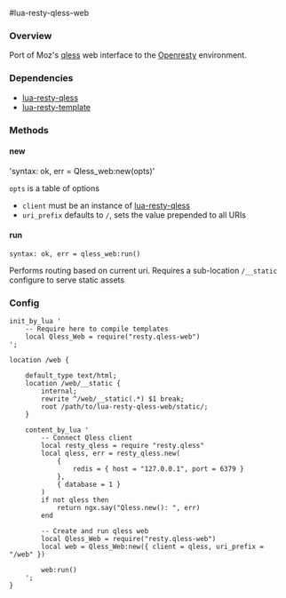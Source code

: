 #lua-resty-qless-web

### Overview
Port of Moz's [qless](https://github.com/seomoz/qless) web interface to the [Openresty](http://www.openresty.org) environment.


### Dependencies
 * [lua-resty-qless](https://github.com/pintsized/lua-resty-qless)
 * [lua-resty-template](https://github.com/bungle/lua-resty-template)

### Methods

#### new
'syntax: ok, err = Qless_web:new(opts)'

`opts` is a table of options
 * `client` must be an instance of [lua-resty-qless](https://github.com/pintsized/lua-resty-qless)
 * `uri_prefix` defaults to `/`, sets the value prepended to all URIs


#### run

`syntax: ok, err = qless_web:run()`

Performs routing based on current uri.
Requires a sub-location `/__static` configure to serve static assets

### Config

```
init_by_lua '
    -- Require here to compile templates
    local Qless_Web = require("resty.qless-web")
';

location /web {

    default_type text/html;
    location /web/__static {
        internal;
        rewrite ^/web/__static(.*) $1 break;
        root /path/to/lua-resty-qless-web/static/;
    }

    content_by_lua '
        -- Connect Qless client
        local resty_qless = require "resty.qless"
        local qless, err = resty_qless.new(
            {
                redis = { host = "127.0.0.1", port = 6379 }
            },
            { database = 1 }
        )
        if not qless then
            return ngx.say("Qless.new(): ", err)
        end

        -- Create and run qless web
        local Qless_Web = require("resty.qless-web")
        local web = Qless_Web:new({ client = qless, uri_prefix = "/web" })

        web:run()
    ';
}